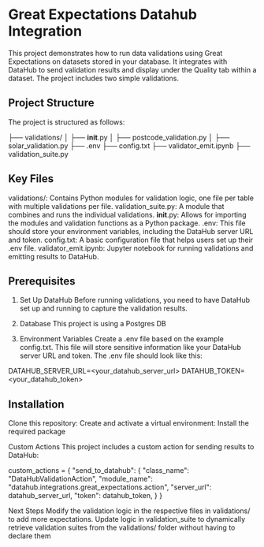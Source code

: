 # Great Expectations Datahub Integration

This project demonstrates how to run data validations using Great Expectations on datasets stored in your database. It integrates with DataHub to send validation results and display under the Quality tab within a dataset. The project includes two simple validations.

## Project Structure
The project is structured as follows:

├── validations/
│   ├── __init__.py
│   ├── postcode_validation.py
│   ├── solar_validation.py
├── .env
├── config.txt
├── validator_emit.ipynb
├── validation_suite.py

## Key Files
validations/: Contains Python modules for validation logic, one file per table with multiple validations per file.
validation_suite.py: A module that combines and runs the individual validations.
__init__.py: Allows for importing the modules and validation functions as a Python package.
.env: This file should store your environment variables, including the DataHub server URL and token.
config.txt: A basic configuration file that helps users set up their .env file.
validator_emit.ipynb: Jupyter notebook for running validations and emitting results to DataHub.

## Prerequisites
1. Set Up DataHub
Before running validations, you need to have DataHub set up and running to capture the validation results.

2. Database
This project is using a Postgres DB

3. Environment Variables
Create a .env file based on the example config.txt. This file will store sensitive information like your DataHub server URL and token. The .env file should look like this:

DATAHUB_SERVER_URL=<your_datahub_server_url>
DATAHUB_TOKEN=<your_datahub_token>

## Installation
Clone this repository:
Create and activate a virtual environment:
Install the required package

Custom Actions
This project includes a custom action for sending results to DataHub:

custom_actions = {
    "send_to_datahub": {
        "class_name": "DataHubValidationAction",
        "module_name": "datahub.integrations.great_expectations.action",
        "server_url": datahub_server_url,
        "token": datahub_token,
    }
}

Next Steps
Modify the validation logic in the respective files in validations/  to add more expectations.
Update logic in validation_suite to dynamically retrieve validation suites from the validations/ folder without having to declare them
